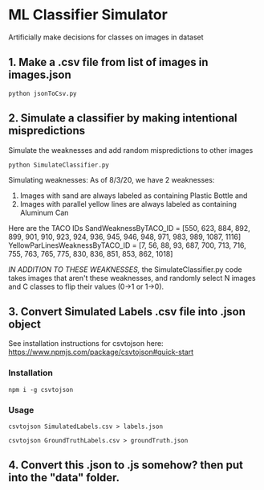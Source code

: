 # ML Classifier Simulator

Artificially make decisions for classes on images in dataset


## 1. Make a .csv file from list of images in images.json
```
python jsonToCsv.py
```

## 2. Simulate a classifier by making intentional mispredictions
Simulate the weaknesses and add random mispredictions to other images
```
python SimulateClassifier.py
```
Simulating weaknesses:
As of 8/3/20, we have 2 weaknesses:
1. Images with sand are always labeled as containing Plastic Bottle and
2. Images with parallel yellow lines are always labeled as containing Aluminum Can

Here are the TACO IDs
SandWeaknessByTACO_ID = [550, 623, 884, 892, 899, 901, 910, 923, 924, 936, 945, 946, 948, 971, 983, 989, 1087, 1116]
YellowParLinesWeaknessByTACO_ID = [7, 56, 88, 93, 687, 700, 713, 716, 755, 763, 765, 775, 830, 836, 851, 853, 862, 1018]

*IN ADDITION TO THESE WEAKNESSES,* the SimulateClassifier.py code takes images that aren't these weaknesses,
and  randomly select N images and C classes to flip their values (0->1 or 1->0).

## 3. Convert Simulated Labels .csv file into .json object
See installation instructions for csvtojson here: https://www.npmjs.com/package/csvtojson#quick-start
### Installation
```
npm i -g csvtojson
```

### Usage
```
csvtojson SimulatedLabels.csv > labels.json
```

```
csvtojson GroundTruthLabels.csv > groundTruth.json
```

## 4. Convert this .json to .js somehow? then put into the "data" folder.
